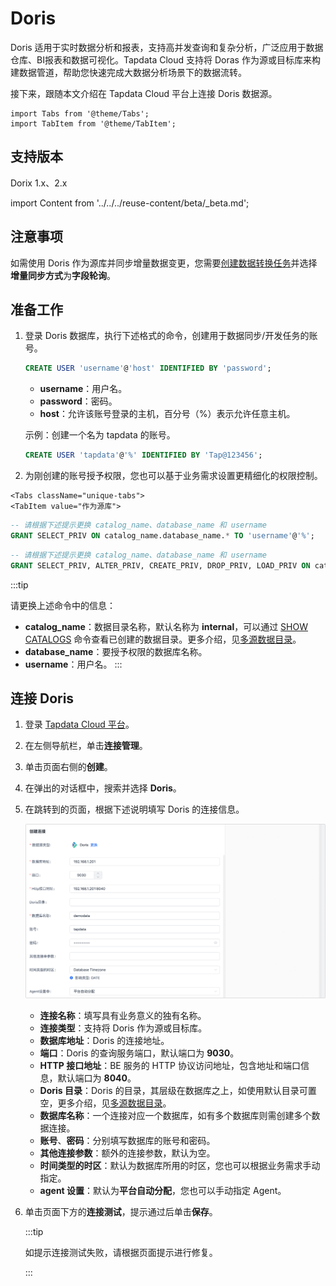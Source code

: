 # Doris

Doris 适用于实时数据分析和报表，支持高并发查询和复杂分析，广泛应用于数据仓库、BI报表和数据可视化。Tapdata Cloud 支持将 Doras 作为源或目标库来构建数据管道，帮助您快速完成大数据分析场景下的数据流转。

接下来，跟随本文介绍在 Tapdata Cloud 平台上连接 Doris 数据源。

```mdx-code-block
import Tabs from '@theme/Tabs';
import TabItem from '@theme/TabItem';
```

## 支持版本

Dorix 1.x、2.x

import Content from '../../../reuse-content/beta/_beta.md';

<Content />

## 注意事项

如需使用 Doris 作为源库并同步增量数据变更，您需要[创建数据转换任务](../../user-guide/data-development/create-task.md)并选择**增量同步方式**为**字段轮询**。

## 准备工作

1. 登录 Doris 数据库，执行下述格式的命令，创建用于数据同步/开发任务的账号。

   ```sql
   CREATE USER 'username'@'host' IDENTIFIED BY 'password';
   ```

   - **username**：用户名。
   - **password**：密码。
   - **host**：允许该账号登录的主机，百分号（%）表示允许任意主机。

   示例：创建一个名为 tapdata 的账号。

   ```sql
   CREATE USER 'tapdata'@'%' IDENTIFIED BY 'Tap@123456';
   ```

2. 为刚创建的账号授予权限，您也可以基于业务需求设置更精细化的权限控制。

```mdx-code-block
<Tabs className="unique-tabs">
<TabItem value="作为源库">
```
```sql
-- 请根据下述提示更换 catalog_name、database_name 和 username
GRANT SELECT_PRIV ON catalog_name.database_name.* TO 'username'@'%';
```
</TabItem>

<TabItem value="作为目标库">

```sql
-- 请根据下述提示更换 catalog_name、database_name 和 username
GRANT SELECT_PRIV, ALTER_PRIV, CREATE_PRIV, DROP_PRIV, LOAD_PRIV ON catalog_name.database_name.* TO 'username'@'%';
```
</TabItem>
</Tabs>

:::tip

请更换上述命令中的信息：
* **catalog_name**：数据目录名称，默认名称为 **internal**，可以通过 [SHOW CATALOGS](https://doris.apache.org/zh-CN/docs/1.2/sql-manual/sql-reference/Show-Statements/SHOW-CATALOGS) 命令查看已创建的数据目录。更多介绍，见[多源数据目录](https://doris.apache.org/zh-CN/docs/1.2/lakehouse/multi-catalog/)。
* **database_name**：要授予权限的数据库名称。
* **username**：用户名。
:::





## 连接 Doris

1. 登录 [Tapdata Cloud 平台](https://cloud.tapdata.net/console/v3/)。

2. 在左侧导航栏，单击**连接管理**。

3. 单击页面右侧的**创建**。

4. 在弹出的对话框中，搜索并选择 **Doris**。

5. 在跳转到的页面，根据下述说明填写 Doris 的连接信息。

   ![连接 Doris](../../images/connect_doris.png)

    - **连接名称**：填写具有业务意义的独有名称。
    - **连接类型**：支持将 Doris 作为源或目标库。
    - **数据库地址**：Doris 的连接地址。
    - **端口**：Doris 的查询服务端口，默认端口为 **9030**。
    - **HTTP 接口地址**：BE 服务的 HTTP 协议访问地址，包含地址和端口信息，默认端口为 **8040**。
    - **Doris 目录**：Doris 的目录，其层级在数据库之上，如使用默认目录可置空，更多介绍，见[多源数据目录](https://doris.apache.org/zh-CN/docs/1.2/lakehouse/multi-catalog/)。
    - **数据库名称**：一个连接对应一个数据库，如有多个数据库则需创建多个数据连接。
    - **账号**、**密码**：分别填写数据库的账号和密码。
    - **其他连接参数**：额外的连接参数，默认为空。
    - **时间类型的时区**：默认为数据库所用的时区，您也可以根据业务需求手动指定。 
    - **agent 设置**：默认为**平台自动分配**，您也可以手动指定 Agent。

6. 单击页面下方的**连接测试**，提示通过后单击**保存**。

   :::tip

   如提示连接测试失败，请根据页面提示进行修复。

   :::

